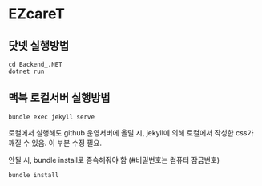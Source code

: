 

# EZcareT

## 닷넷 실행방법

```
cd Backend_.NET
dotnet run
```




##  맥북 로컬서버 실행방법
```
bundle exec jekyll serve
```
로컬에서 실행해도 github 운영서버에 올릴 시, jekyll에 의해 로컬에서 작성한 css가 깨질 수 있음. 이 부분 수정 필요.

안될 시, bundle install로 종속해줘야 함
(#비밀번호는 컴퓨터 잠금번호)
```
bundle install
```